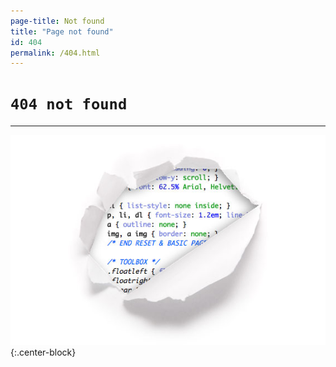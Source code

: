 ```yaml
---
page-title: Not found
title: "Page not found"
id: 404
permalink: /404.html
---
```

# `404 not found`
---
![404_not_found](/img/404_not_found.jpg){:.center-block}

